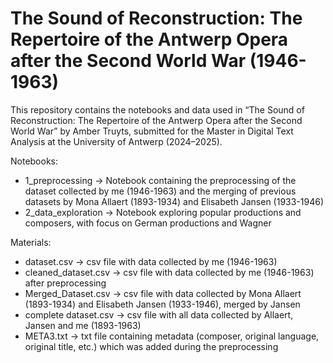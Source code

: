 # The Sound of Reconstruction: The Repertoire of the Antwerp Opera after the Second World War (1946-1963)
This repository contains the notebooks and data used in “The Sound of Reconstruction: The Repertoire of the Antwerp Opera after the Second World War” by Amber Truyts, submitted for the Master in Digital Text Analysis at the University of Antwerp (2024–2025).

Notebooks:

- 1_preprocessing -> Notebook containing the preprocessing of the dataset collected by me (1946-1963) and the merging of previous datasets by Mona Allaert (1893-1934) and Elisabeth Jansen (1933-1946)
- 2_data_exploration -> Notebook exploring popular productions and composers, with focus on German productions and Wagner

Materials:

- dataset.csv -> csv file with data collected by me (1946-1963)
- cleaned_dataset.csv -> csv file with data collected by me (1946-1963) after preprocessing
- Merged_Dataset.csv -> csv file with data collected by Mona Allaert (1893-1934) and Elisabeth Jansen (1933-1946), merged by Jansen
- complete dataset.csv -> csv file with all data collected by Allaert, Jansen and me (1893-1963)
- META3.txt -> txt file containing metadata (composer, original language, original title, etc.) which was added during the preprocessing
